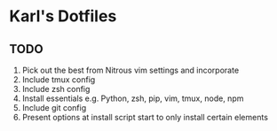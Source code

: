 # Karl's Dotfiles

## TODO
1. Pick out the best from Nitrous vim settings and incorporate
2. Include tmux config
3. Include zsh config
4. Install essentials e.g. Python, zsh, pip, vim, tmux, node, npm
5. Include git config
6. Present options at install script start to only install certain
   elements
